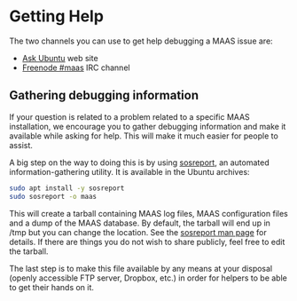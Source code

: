 # Getting Help

The two channels you can use to get help debugging a MAAS issue are:

- [Ask Ubuntu][askubuntu-maas] web site
- [Freenode \#maas][freenode-maas] IRC channel


## Gathering debugging information

If your question is related to a problem related to a specific MAAS
installation, we encourage you to gather debugging information and make it
available while asking for help. This will make it much easier for people to
assist.

A big step on the way to doing this is by using [sosreport][github-sosreport],
an automated information-gathering utility. It is available in the Ubuntu
archives:

```bash
sudo apt install -y sosreport
sudo sosreport -o maas
```

This will create a tarball containing MAAS log files, MAAS configuration files
and a dump of the MAAS database. By default, the tarball will end up in /tmp
but you can change the location. See the
[sosreport man page][sosrepot-man-page] for details. If there are things you do
not wish to share publicly, feel free to edit the tarball.

The last step is to make this file available by any means at your disposal
(openly accessible FTP server, Dropbox, etc.) in order for helpers to be able
to get their hands on it.


<!-- LINKS -->

[askubuntu-maas]: http://askubuntu.com/questions/ask?tags=maas
[freenode-maas]: http://webchat.freenode.net/?channels=maas
[github-sosreport]: https://github.com/sosreport/sosreport
[sosrepot-man-page]: http://manpages.ubuntu.com/cgi-bin/search.py?q=sosreport
